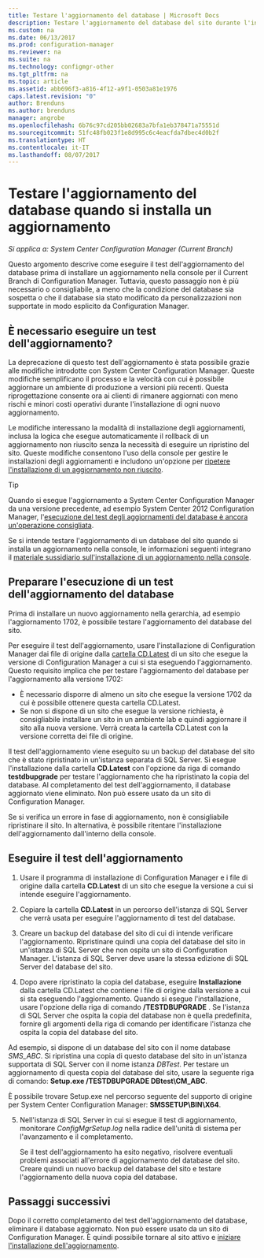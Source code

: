 ```yaml
---
title: Testare l'aggiornamento del database | Microsoft Docs
description: Testare l'aggiornamento del database del sito durante l'installazione di aggiornamenti per Configuration Manager.
ms.custom: na
ms.date: 06/13/2017
ms.prod: configuration-manager
ms.reviewer: na
ms.suite: na
ms.technology: configmgr-other
ms.tgt_pltfrm: na
ms.topic: article
ms.assetid: abb696f3-a816-4f12-a9f1-0503a81e1976
caps.latest.revision: "0"
author: Brenduns
ms.author: brenduns
manager: angrobe
ms.openlocfilehash: 6b76c97cd205bb02683a7bfa1eb378471a75551d
ms.sourcegitcommit: 51fc48fb023f1e8d995c6c4eacfda7dbec4d0b2f
ms.translationtype: HT
ms.contentlocale: it-IT
ms.lasthandoff: 08/07/2017
---
```

# <a name="test-the-database-upgrade-when-installing-an-update"></a>Testare l'aggiornamento del database quando si installa un aggiornamento

*Si applica a: System Center Configuration Manager (Current Branch)*

Questo argomento descrive come eseguire il test dell'aggiornamento del database prima di installare un aggiornamento nella console per il Current Branch di Configuration Manager. Tuttavia, questo passaggio non è più necessario o consigliabile, a meno che la condizione del database sia sospetta o che il database sia stato modificato da personalizzazioni non supportate in modo esplicito da Configuration Manager.

## <a name="do-i-need-to-run-a-test-upgrade"></a>È necessario eseguire un test dell'aggiornamento?
La deprecazione di questo test dell'aggiornamento è stata possibile grazie alle modifiche introdotte con System Center Configuration Manager. Queste modifiche semplificano il processo e la velocità con cui è possibile aggiornare un ambiente di produzione a versioni più recenti. Questa riprogettazione consente ora ai clienti di rimanere aggiornati con meno rischi e minori costi operativi durante l'installazione di ogni nuovo aggiornamento.

Le modifiche interessano la modalità di installazione degli aggiornamenti, inclusa la logica che esegue automaticamente il rollback di un aggiornamento non riuscito senza la necessità di eseguire un ripristino del sito. Queste modifiche consentono l'uso della console per gestire le installazioni degli aggiornamenti e includono un'opzione per [ripetere l'installazione di un aggiornamento non riuscito](/sccm/core/servers/manage/install-in-console-updates#bkmk_retry).

> [!TIP]
> Quando si esegue l'aggiornamento a System Center Configuration Manager da una versione precedente, ad esempio System Center 2012 Configuration Manager, l'[esecuzione del test degli aggiornamenti del database è ancora un'operazione consigliata](/sccm/core/servers/deploy/install/upgrade-to-configuration-manager#a-namebkmktesta-test-the-site-database-upgrade).

Se si intende testare l'aggiornamento di un database del sito quando si installa un aggiornamento nella console, le informazioni seguenti integrano il [materiale sussidiario sull'installazione di un aggiornamento nella console](/sccm/core/servers/manage/install-in-console-updates#a-namebkmkinstalla-install-in-console-updates).

## <a name="prepare-to-run-a-test-database-upgrade"></a>Preparare l'esecuzione di un test dell'aggiornamento del database  
Prima di installare un nuovo aggiornamento nella gerarchia, ad esempio l'aggiornamento 1702, è possibile testare l'aggiornamento del database del sito.

Per eseguire il test dell'aggiornamento, usare l'installazione di Configuration Manager dai file di origine dalla [cartella CD.Latest](/sccm/core/servers/manage/the-cd.latest-folder) di un sito che esegue la versione di Configuration Manager a cui si sta eseguendo l'aggiornamento. Questo requisito implica che per testare l'aggiornamento del database per l'aggiornamento alla versione 1702:
-   È necessario disporre di almeno un sito che esegue la versione 1702 da cui è possibile ottenere questa cartella CD.Latest.
-   Se non si dispone di un sito che esegue la versione richiesta, è consigliabile installare un sito in un ambiente lab e quindi aggiornare il sito alla nuova versione. Verrà creata la cartella CD.Latest con la versione corretta dei file di origine.

Il test dell'aggiornamento viene eseguito su un backup del database del sito che è stato ripristinato in un'istanza separata di SQL Server.  Si esegue l'installazione dalla cartella **CD.Latest** con l'opzione da riga di comando **testdbupgrade** per testare l'aggiornamento che ha ripristinato la copia del database. Al completamento del test dell'aggiornamento, il database aggiornato viene eliminato. Non può essere usato da un sito di Configuration Manager.

Se si verifica un errore in fase di aggiornamento, non è consigliabile ripristinare il sito. In alternativa, è possibile ritentare l'installazione dell'aggiornamento dall'interno della console.

##  <a name="run-the-test-upgrade"></a>Eseguire il test dell'aggiornamento    
1.  Usare il programma di installazione di Configuration Manager e i file di origine dalla cartella **CD.Latest** di un sito che esegue la versione a cui si intende eseguire l'aggiornamento.  

2.  Copiare la cartella **CD.Latest** in un percorso dell'istanza di SQL Server che verrà usata per eseguire l'aggiornamento di test del database.

3.  Creare un backup del database del sito di cui di intende verificare l'aggiornamento. Ripristinare quindi una copia del database del sito in un'istanza di SQL Server che non ospita un sito di Configuration Manager. L'istanza di SQL Server deve usare la stessa edizione di SQL Server del database del sito.  

4.  Dopo avere ripristinato la copia del database, eseguire **Installazione** dalla cartella CD.Latest che contiene i file di origine dalla versione a cui si sta eseguendo l'aggiornamento. Quando si esegue l'installazione, usare l'opzione della riga di comando **/TESTDBUPGRADE** . Se l'istanza di SQL Server che ospita la copia del database non è quella predefinita, fornire gli argomenti della riga di comando per identificare l'istanza che ospita la copia del database del sito.   

  Ad esempio, si dispone di un database del sito con il nome database *SMS_ABC*. Si ripristina una copia di questo database del sito in un'istanza supportata di SQL Server con il nome istanza *DBTest*. Per testare un aggiornamento di questa copia del database del sito, usare la seguente riga di comando: **Setup.exe /TESTDBUPGRADE DBtest\CM_ABC**.  

  È possibile trovare Setup.exe nel percorso seguente del supporto di origine per System Center Configuration Manager: **SMSSETUP\BIN\X64**.  

5.  Nell'istanza di SQL Server in cui si esegue il test di aggiornamento, monitorare *ConfigMgrSetup.log* nella radice dell'unità di sistema per l'avanzamento e il completamento.  

     Se il test dell'aggiornamento ha esito negativo, risolvere eventuali problemi associati all'errore di aggiornamento del database del sito. Creare quindi un nuovo backup del database del sito e testare l'aggiornamento della nuova copia del database.  



## <a name="next-steps"></a>Passaggi successivi
Dopo il corretto completamento del test dell'aggiornamento del database, eliminare il database aggiornato. Non può essere usato da un sito di Configuration Manager. È quindi possibile tornare al sito attivo e [iniziare l'installazione dell'aggiornamento](/sccm/core/servers/manage/install-in-console-updates).
